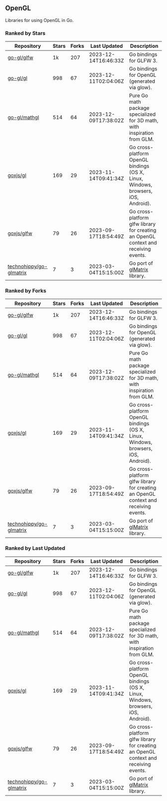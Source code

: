 ## OpenGL

Libraries for using OpenGL in Go.

### Ranked by Stars

| Repository | Stars | Forks | Last Updated | Description | 
|------------|-------|-------|--------------|-------------|
| [go-gl/glfw](https://github.com/go-gl/glfw) | 1k | 207 | 2023-12-14T16:46:33Z |  Go bindings for GLFW 3. |
| [go-gl/gl](https://github.com/go-gl/gl) | 998 | 67 | 2023-12-11T02:04:06Z |  Go bindings for OpenGL (generated via glow). |
| [go-gl/mathgl](https://github.com/go-gl/mathgl) | 514 | 64 | 2023-12-09T17:38:02Z |  Pure Go math package specialized for 3D math, with inspiration from GLM. |
| [goxjs/gl](https://github.com/goxjs/gl) | 169 | 29 | 2023-11-14T09:41:34Z |  Go cross-platform OpenGL bindings (OS X, Linux, Windows, browsers, iOS, Android). |
| [goxjs/glfw](https://github.com/goxjs/glfw) | 79 | 26 | 2023-09-17T18:54:49Z |  Go cross-platform glfw library for creating an OpenGL context and receiving events. |
| [technohippy/go-glmatrix](https://github.com/technohippy/go-glmatrix) | 7 | 3 | 2023-03-04T15:15:00Z |  Go port of [glMatrix](https://glmatrix.net/) library. |

### Ranked by Forks

| Repository | Stars | Forks | Last Updated | Description | 
|------------|-------|-------|--------------|-------------|
| [go-gl/glfw](https://github.com/go-gl/glfw) | 1k | 207 | 2023-12-14T16:46:33Z |  Go bindings for GLFW 3. |
| [go-gl/gl](https://github.com/go-gl/gl) | 998 | 67 | 2023-12-11T02:04:06Z |  Go bindings for OpenGL (generated via glow). |
| [go-gl/mathgl](https://github.com/go-gl/mathgl) | 514 | 64 | 2023-12-09T17:38:02Z |  Pure Go math package specialized for 3D math, with inspiration from GLM. |
| [goxjs/gl](https://github.com/goxjs/gl) | 169 | 29 | 2023-11-14T09:41:34Z |  Go cross-platform OpenGL bindings (OS X, Linux, Windows, browsers, iOS, Android). |
| [goxjs/glfw](https://github.com/goxjs/glfw) | 79 | 26 | 2023-09-17T18:54:49Z |  Go cross-platform glfw library for creating an OpenGL context and receiving events. |
| [technohippy/go-glmatrix](https://github.com/technohippy/go-glmatrix) | 7 | 3 | 2023-03-04T15:15:00Z |  Go port of [glMatrix](https://glmatrix.net/) library. |

### Ranked by Last Updated

| Repository | Stars | Forks | Last Updated | Description | 
|------------|-------|-------|--------------|-------------|
| [go-gl/glfw](https://github.com/go-gl/glfw) | 1k | 207 | 2023-12-14T16:46:33Z |  Go bindings for GLFW 3. |
| [go-gl/gl](https://github.com/go-gl/gl) | 998 | 67 | 2023-12-11T02:04:06Z |  Go bindings for OpenGL (generated via glow). |
| [go-gl/mathgl](https://github.com/go-gl/mathgl) | 514 | 64 | 2023-12-09T17:38:02Z |  Pure Go math package specialized for 3D math, with inspiration from GLM. |
| [goxjs/gl](https://github.com/goxjs/gl) | 169 | 29 | 2023-11-14T09:41:34Z |  Go cross-platform OpenGL bindings (OS X, Linux, Windows, browsers, iOS, Android). |
| [goxjs/glfw](https://github.com/goxjs/glfw) | 79 | 26 | 2023-09-17T18:54:49Z |  Go cross-platform glfw library for creating an OpenGL context and receiving events. |
| [technohippy/go-glmatrix](https://github.com/technohippy/go-glmatrix) | 7 | 3 | 2023-03-04T15:15:00Z |  Go port of [glMatrix](https://glmatrix.net/) library. |

